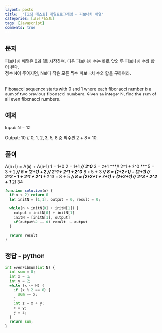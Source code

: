 ```yaml
---
layout: posts
title:  "[코딩 테스트] 매일프로그래밍 - 피보나치 배열"
categories: [코딩 테스트]
tags: [Javascript]
comments: true
---
```


## 문제
피보나치 배열은 0과 1로 시작하며, 다음 피보나치 수는 바로 앞의 두 피보나치 수의 합이 된다.  
정수 N이 주어지면, N보다 작은 모든 짝수 피보나치 수의 합을 구하여라.  
<br>
<br>
Fibonacci sequence starts with 0 and 1 where each fibonacci number is a sum of two previous fibonacci numbers. Given an integer N, find the sum of all even fibonacci numbers.


## 예제

Input: N = 12  

Output: 10 // 0, 1, 2, 3, 5, 8 중 짝수인 2 + 8 = 10.


## 풀이
A(n+1) = A(n) + A(n-1)
1 = 1+0
2 = 1+1 ***// 2^0***
3 = 2+1 ***// 2^1 + 2^0 ***
5 = 3 + 2 ***// 5 = (2+1) + 2 // 2^1 + 2^1 + 2^0***
8 = 5 + 3 ***// 8 = (2+2+1) + (2+1) // 2^2 + 1 + 2^1 + 2^1 + 1***
13 = 8 + 5 ***// 8 = (2+2+1 + 2+1) + (2+2+1) // 2^3 + 2^2 + 1***
21
34

```javascript
function solution(n) {
  if(n < 2) return 0
  let initN = [1,1], output = 0, result = 0;

  while(n > initN[0] + initN[1]) {
    output = initN[0] + initN[1]
    initN = [initN[1], output]
    if(output%2 == 0) result += output
  }

  return result
}
```

## 정답 - python
```python
int evenFibSum(int N) {
  int sum = 0;
  int x = 1;
  int y = 2;
  while (x <= N) {
    if (x % 2 == 0) {
      sum += x;
    }
    int z = x + y;
    x = y;
    y = z;
  }
  return sum;
}
```